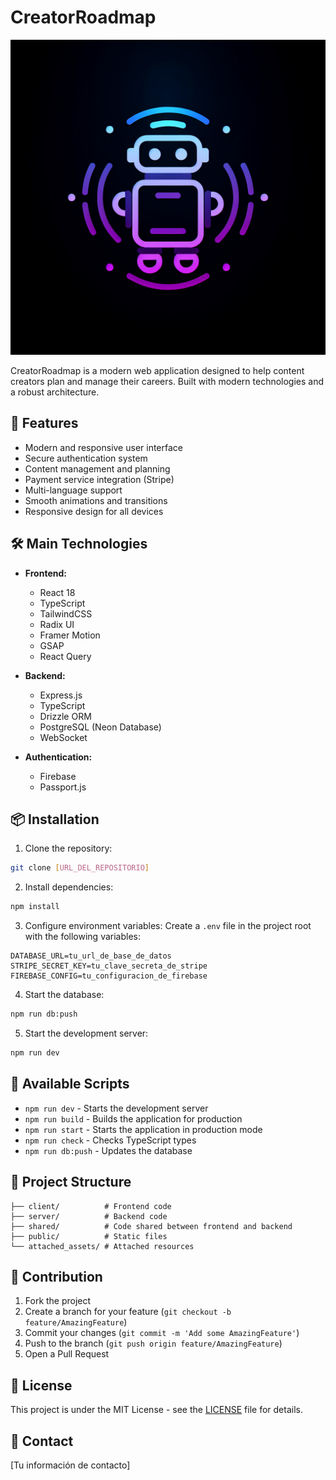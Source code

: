 # CreatorRoadmap

![CreatorRoadmap Logo](generated-icon.png)

CreatorRoadmap is a modern web application designed to help content creators plan and manage their careers. Built with modern technologies and a robust architecture.

## 🚀 Features

- Modern and responsive user interface
- Secure authentication system
- Content management and planning
- Payment service integration (Stripe)
- Multi-language support
- Smooth animations and transitions
- Responsive design for all devices

## 🛠️ Main Technologies

- **Frontend:**

  - React 18
  - TypeScript
  - TailwindCSS
  - Radix UI
  - Framer Motion
  - GSAP
  - React Query

- **Backend:**

  - Express.js
  - TypeScript
  - Drizzle ORM
  - PostgreSQL (Neon Database)
  - WebSocket

- **Authentication:**
  - Firebase
  - Passport.js

## 📦 Installation

1. Clone the repository:

```bash
git clone [URL_DEL_REPOSITORIO]
```

2. Install dependencies:

```bash
npm install
```

3. Configure environment variables:
   Create a `.env` file in the project root with the following variables:

```env
DATABASE_URL=tu_url_de_base_de_datos
STRIPE_SECRET_KEY=tu_clave_secreta_de_stripe
FIREBASE_CONFIG=tu_configuracion_de_firebase
```

4. Start the database:

```bash
npm run db:push
```

5. Start the development server:

```bash
npm run dev
```

## 🚀 Available Scripts

- `npm run dev` - Starts the development server
- `npm run build` - Builds the application for production
- `npm run start` - Starts the application in production mode
- `npm run check` - Checks TypeScript types
- `npm run db:push` - Updates the database

## 📁 Project Structure

```
├── client/          # Frontend code
├── server/          # Backend code
├── shared/          # Code shared between frontend and backend
├── public/          # Static files
└── attached_assets/ # Attached resources
```

## 🤝 Contribution

1. Fork the project
2. Create a branch for your feature (`git checkout -b feature/AmazingFeature`)
3. Commit your changes (`git commit -m 'Add some AmazingFeature'`)
4. Push to the branch (`git push origin feature/AmazingFeature`)
5. Open a Pull Request

## 📝 License

This project is under the MIT License - see the [LICENSE](LICENSE) file for details.

## 📧 Contact

[Tu información de contacto]
